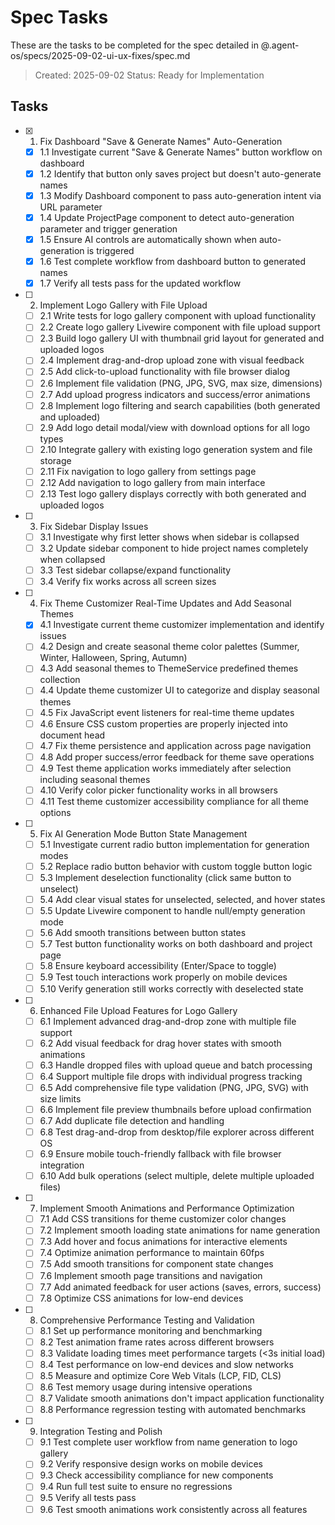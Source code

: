 # Spec Tasks

These are the tasks to be completed for the spec detailed in @.agent-os/specs/2025-09-02-ui-ux-fixes/spec.md

> Created: 2025-09-02
> Status: Ready for Implementation

## Tasks

- [x] 1. Fix Dashboard "Save & Generate Names" Auto-Generation
  - [x] 1.1 Investigate current "Save & Generate Names" button workflow on dashboard  
  - [x] 1.2 Identify that button only saves project but doesn't auto-generate names
  - [x] 1.3 Modify Dashboard component to pass auto-generation intent via URL parameter
  - [x] 1.4 Update ProjectPage component to detect auto-generation parameter and trigger generation
  - [x] 1.5 Ensure AI controls are automatically shown when auto-generation is triggered
  - [x] 1.6 Test complete workflow from dashboard button to generated names
  - [x] 1.7 Verify all tests pass for the updated workflow

- [ ] 2. Implement Logo Gallery with File Upload
  - [ ] 2.1 Write tests for logo gallery component with upload functionality
  - [ ] 2.2 Create logo gallery Livewire component with file upload support
  - [ ] 2.3 Build logo gallery UI with thumbnail grid layout for generated and uploaded logos
  - [ ] 2.4 Implement drag-and-drop upload zone with visual feedback
  - [ ] 2.5 Add click-to-upload functionality with file browser dialog
  - [ ] 2.6 Implement file validation (PNG, JPG, SVG, max size, dimensions)
  - [ ] 2.7 Add upload progress indicators and success/error animations
  - [ ] 2.8 Implement logo filtering and search capabilities (both generated and uploaded)
  - [ ] 2.9 Add logo detail modal/view with download options for all logo types
  - [ ] 2.10 Integrate gallery with existing logo generation system and file storage
  - [ ] 2.11 Fix navigation to logo gallery from settings page
  - [ ] 2.12 Add navigation to logo gallery from main interface
  - [ ] 2.13 Test logo gallery displays correctly with both generated and uploaded logos

- [ ] 3. Fix Sidebar Display Issues
  - [ ] 3.1 Investigate why first letter shows when sidebar is collapsed
  - [ ] 3.2 Update sidebar component to hide project names completely when collapsed
  - [ ] 3.3 Test sidebar collapse/expand functionality
  - [ ] 3.4 Verify fix works across all screen sizes

- [ ] 4. Fix Theme Customizer Real-Time Updates and Add Seasonal Themes
  - [x] 4.1 Investigate current theme customizer implementation and identify issues
  - [ ] 4.2 Design and create seasonal theme color palettes (Summer, Winter, Halloween, Spring, Autumn)
  - [ ] 4.3 Add seasonal themes to ThemeService predefined themes collection
  - [ ] 4.4 Update theme customizer UI to categorize and display seasonal themes
  - [ ] 4.5 Fix JavaScript event listeners for real-time theme updates
  - [ ] 4.6 Ensure CSS custom properties are properly injected into document head
  - [ ] 4.7 Fix theme persistence and application across page navigation
  - [ ] 4.8 Add proper success/error feedback for theme save operations
  - [ ] 4.9 Test theme application works immediately after selection including seasonal themes
  - [ ] 4.10 Verify color picker functionality works in all browsers
  - [ ] 4.11 Test theme customizer accessibility compliance for all theme options

- [ ] 5. Fix AI Generation Mode Button State Management
  - [ ] 5.1 Investigate current radio button implementation for generation modes
  - [ ] 5.2 Replace radio button behavior with custom toggle button logic
  - [ ] 5.3 Implement deselection functionality (click same button to unselect)
  - [ ] 5.4 Add clear visual states for unselected, selected, and hover states
  - [ ] 5.5 Update Livewire component to handle null/empty generation mode
  - [ ] 5.6 Add smooth transitions between button states
  - [ ] 5.7 Test button functionality works on both dashboard and project page
  - [ ] 5.8 Ensure keyboard accessibility (Enter/Space to toggle)
  - [ ] 5.9 Test touch interactions work properly on mobile devices
  - [ ] 5.10 Verify generation still works correctly with deselected state

- [ ] 6. Enhanced File Upload Features for Logo Gallery
  - [ ] 6.1 Implement advanced drag-and-drop zone with multiple file support
  - [ ] 6.2 Add visual feedback for drag hover states with smooth animations
  - [ ] 6.3 Handle dropped files with upload queue and batch processing
  - [ ] 6.4 Support multiple file drops with individual progress tracking
  - [ ] 6.5 Add comprehensive file type validation (PNG, JPG, SVG) with size limits
  - [ ] 6.6 Implement file preview thumbnails before upload confirmation
  - [ ] 6.7 Add duplicate file detection and handling
  - [ ] 6.8 Test drag-and-drop from desktop/file explorer across different OS
  - [ ] 6.9 Ensure mobile touch-friendly fallback with file browser integration
  - [ ] 6.10 Add bulk operations (select multiple, delete multiple uploaded files)

- [ ] 7. Implement Smooth Animations and Performance Optimization
  - [ ] 7.1 Add CSS transitions for theme customizer color changes
  - [ ] 7.2 Implement smooth loading state animations for name generation
  - [ ] 7.3 Add hover and focus animations for interactive elements
  - [ ] 7.4 Optimize animation performance to maintain 60fps
  - [ ] 7.5 Add smooth transitions for component state changes
  - [ ] 7.6 Implement smooth page transitions and navigation
  - [ ] 7.7 Add animated feedback for user actions (saves, errors, success)
  - [ ] 7.8 Optimize CSS animations for low-end devices

- [ ] 8. Comprehensive Performance Testing and Validation
  - [ ] 8.1 Set up performance monitoring and benchmarking
  - [ ] 8.2 Test animation frame rates across different browsers
  - [ ] 8.3 Validate loading times meet performance targets (<3s initial load)
  - [ ] 8.4 Test performance on low-end devices and slow networks
  - [ ] 8.5 Measure and optimize Core Web Vitals (LCP, FID, CLS)
  - [ ] 8.6 Test memory usage during intensive operations
  - [ ] 8.7 Validate smooth animations don't impact application functionality
  - [ ] 8.8 Performance regression testing with automated benchmarks

- [ ] 9. Integration Testing and Polish
  - [ ] 9.1 Test complete user workflow from name generation to logo gallery
  - [ ] 9.2 Verify responsive design works on mobile devices
  - [ ] 9.3 Check accessibility compliance for new components
  - [ ] 9.4 Run full test suite to ensure no regressions
  - [ ] 9.5 Verify all tests pass
  - [ ] 9.6 Test smooth animations work consistently across all features
